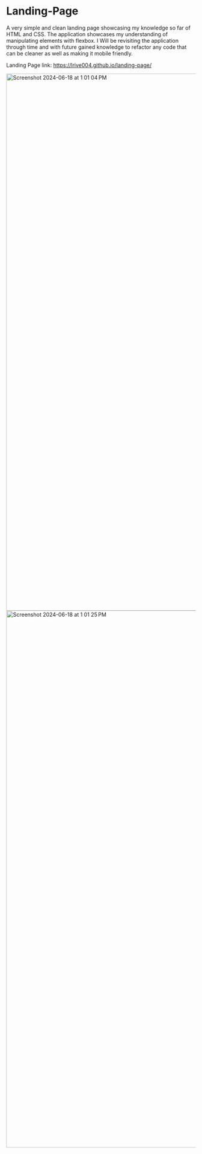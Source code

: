 # Landing-Page

A very simple and clean landing page showcasing my knowledge so far of HTML and CSS.
The application showcases my understanding of manipulating elements with flexbox. I Will be revisiting the application through time and with future gained knowledge to refactor any code that can be cleaner as well as making it mobile friendly.


Landing Page link:
https://lrive004.github.io/landing-page/

<img width="1425" alt="Screenshot 2024-06-18 at 1 01 04 PM" src="https://github.com/Lrive004/landing-page/assets/112648247/c5feaea5-2817-4cc4-837e-bab682ff6d72">
<img width="1425" alt="Screenshot 2024-06-18 at 1 01 25 PM" src="https://github.com/Lrive004/landing-page/assets/112648247/38012abb-6aab-48e3-a337-be479b66877d">
